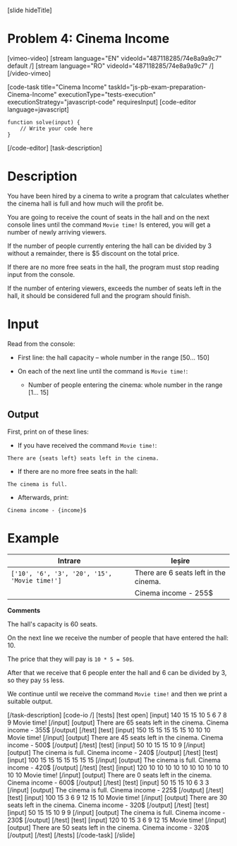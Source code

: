 [slide hideTitle]
# Problem 4: Cinema Income

[vimeo-video]
[stream language="EN" videoId="487118285/74e8a9a9c7" default /]
[stream language="RO" videoId="487118285/74e8a9a9c7"  /]
[/video-vimeo]

[code-task title="Cinema Income" taskId="js-pb-exam-preparation-Cinema-Income" executionType="tests-execution" executionStrategy="javascript-code" requiresInput]
[code-editor language=javascript]
```
function solve(input) {
	// Write your code here
}
```
[/code-editor]
[task-description]
# Description

You have been hired by a cinema to write a program that calculates whether the cinema hall is full and how much will the profit be.

You are going to receive the count of seats in the hall and on the next console lines until the command `Movie time!` Is entered, you will get a number of newly arriving viewers.

If the number of people currently entering the hall can be divided by 3 without a remainder, there is $5 discount on the total price.

If there are no more free seats in the hall, the program must stop reading input from the console.

If the number of entering viewers, exceeds the number of seats left in the hall, it should be considered full and the program should finish.

# Input
Read from the console:

- First line: the hall capacity – whole number in the range  \[50... 150\]

- On each of the next line until the command is  `Movie time!`:
	- Number of people entering the cinema: whole number in the range  \[1… 15\]

## Output
First, print on of these lines:

- If you have received the command `Movie time!`: 

`There are {seats left} seats left in the cinema.`

- If there are no more free seats in the hall: 

`The cinema is full.`

- Afterwards, print: 

`Cinema income - {income}$`

# Example
| **Intrare** | **Ieșire** |
| --- | --- |
|`['10', '6', '3', '20', '15', 'Movie time!']`| There are 6 seats left in the cinema.|
||Cinema income - 255$|

**Comments**

The hall's capacity is 60 seats. 

On the next line we receive the number of people that have entered the hall: 10. 

The price that they will pay is `10 * 5 = 50$`. 

After that we receive that 6 people enter the hall and 6 can be divided by 3, so they pay `5$` less. 

We continue until we receive the command `Movie time!` and then we print a suitable output.

[/task-description]
[code-io /]
[tests]
[test open]
[input]
140
15
15
10
5
6
7
8
9
Movie time!
[/input]
[output]
There are 65 seats left in the cinema.
Cinema income - 355$
[/output]
[/test]
[test]
[input]
150
15
15
15
15
15
10
10
10
Movie time!
[/input]
[output]
There are 45 seats left in the cinema.
Cinema income - 500$
[/output]
[/test]
[test]
[input]
50
10
15
15
10
9
[/input]
[output]
The cinema is full.
Cinema income - 240$
[/output]
[/test]
[test]
[input]
100
15
15
15
15
15
15
15
[/input]
[output]
The cinema is full.
Cinema income - 420$
[/output]
[/test]
[test]
[input]
120
10
10
10
10
10
10
10
10
10
10
10
10
Movie time!
[/input]
[output]
There are 0 seats left in the cinema.
Cinema income - 600$
[/output]
[/test]
[test]
[input]
50
15
15
10
6
3
3
[/input]
[output]
The cinema is full.
Cinema income - 225$
[/output]
[/test]
[test]
[input]
100
15
3
6
9
12
15
10
Movie time!
[/input]
[output]
There are 30 seats left in the cinema.
Cinema income - 320$
[/output]
[/test]
[test]
[input]
50
15
15
10
9
9
[/input]
[output]
The cinema is full.
Cinema income - 230$
[/output]
[/test]
[test]
[input]
120
10
15
3
6
9
12
15
Movie time!
[/input]
[output]
There are 50 seats left in the cinema.
Cinema income - 320$
[/output]
[/test]
[/tests]
[/code-task]
[/slide]